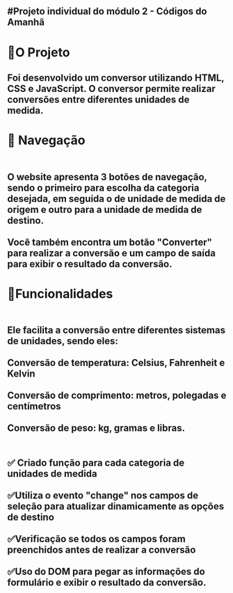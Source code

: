 <h2>#Projeto individual do módulo 2 - Códigos do Amanhã<h2>

<h1>🚀O Projeto</h1>
<h2>
Foi desenvolvido um conversor utilizando HTML, CSS e JavaScript. O conversor permite realizar conversões entre diferentes unidades de medida. </h2>

<h1>🚢 Navegação</h1>
  <h2><br>O website apresenta 3 botões de navegação, sendo o primeiro para escolha da categoria desejada, em seguida o de unidade de medida de origem e outro para a unidade de medida de destino.</br>
 <br>Você também encontra um botão "Converter" para realizar a conversão e um campo de saída para exibir o resultado da conversão.</br></h2>

<h1>📃Funcionalidades </h1>
<h2><br>Ele facilita a conversão entre diferentes sistemas de unidades, sendo eles:</br>
<br>Conversão de temperatura: Celsius, Fahrenheit e Kelvin</br>
<br>Conversão de comprimento: metros, polegadas e centímetros</br>
<br>Conversão de peso: kg, gramas e libras.</br><h2>

<h2>
<br>✅ Criado função para cada categoria de unidades de medida </br>
<br>✅Utiliza o evento "change" nos campos de seleção para atualizar dinamicamente as
opções de destino</br>
<br>✅Verificação se todos os campos foram preenchidos antes de realizar a conversão</br>
<br>✅Uso do DOM para pegar as informações do formulário e exibir o resultado da
conversão.</br>
</h2>

